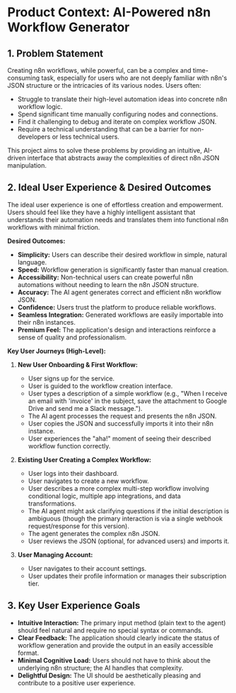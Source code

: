 # Product Context: AI-Powered n8n Workflow Generator

## 1. Problem Statement

Creating n8n workflows, while powerful, can be a complex and time-consuming task, especially for users who are not deeply familiar with n8n's JSON structure or the intricacies of its various nodes. Users often:

*   Struggle to translate their high-level automation ideas into concrete n8n workflow logic.
*   Spend significant time manually configuring nodes and connections.
*   Find it challenging to debug and iterate on complex workflow JSON.
*   Require a technical understanding that can be a barrier for non-developers or less technical users.

This project aims to solve these problems by providing an intuitive, AI-driven interface that abstracts away the complexities of direct n8n JSON manipulation.

## 2. Ideal User Experience & Desired Outcomes

The ideal user experience is one of effortless creation and empowerment. Users should feel like they have a highly intelligent assistant that understands their automation needs and translates them into functional n8n workflows with minimal friction.

**Desired Outcomes:**

*   **Simplicity:** Users can describe their desired workflow in simple, natural language.
*   **Speed:** Workflow generation is significantly faster than manual creation.
*   **Accessibility:** Non-technical users can create powerful n8n automations without needing to learn the n8n JSON structure.
*   **Accuracy:** The AI agent generates correct and efficient n8n workflow JSON.
*   **Confidence:** Users trust the platform to produce reliable workflows.
*   **Seamless Integration:** Generated workflows are easily importable into their n8n instances.
*   **Premium Feel:** The application's design and interactions reinforce a sense of quality and professionalism.

**Key User Journeys (High-Level):**

1.  **New User Onboarding & First Workflow:**
    *   User signs up for the service.
    *   User is guided to the workflow creation interface.
    *   User types a description of a simple workflow (e.g., "When I receive an email with 'invoice' in the subject, save the attachment to Google Drive and send me a Slack message.").
    *   The AI agent processes the request and presents the n8n JSON.
    *   User copies the JSON and successfully imports it into their n8n instance.
    *   User experiences the "aha!" moment of seeing their described workflow function correctly.

2.  **Existing User Creating a Complex Workflow:**
    *   User logs into their dashboard.
    *   User navigates to create a new workflow.
    *   User describes a more complex multi-step workflow involving conditional logic, multiple app integrations, and data transformations.
    *   The AI agent might ask clarifying questions if the initial description is ambiguous (though the primary interaction is via a single webhook request/response for this version).
    *   The agent generates the complex n8n JSON.
    *   User reviews the JSON (optional, for advanced users) and imports it.

3.  **User Managing Account:**
    *   User navigates to their account settings.
    *   User updates their profile information or manages their subscription tier.

## 3. Key User Experience Goals

*   **Intuitive Interaction:** The primary input method (plain text to the agent) should feel natural and require no special syntax or commands.
*   **Clear Feedback:** The application should clearly indicate the status of workflow generation and provide the output in an easily accessible format.
*   **Minimal Cognitive Load:** Users should not have to think about the underlying n8n structure; the AI handles that complexity.
*   **Delightful Design:** The UI should be aesthetically pleasing and contribute to a positive user experience.
